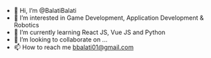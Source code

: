 - 👋 Hi, I’m @BalatiBalati
- 👀 I’m interested in Game Development, Application Development & Robotics
- 🌱 I’m currently learning React JS, Vue JS and Python
- 💞️ I’m looking to collaborate on ...
- 📫 How to reach me bbalati01@gmail.com

<!---
BalatiBalati/BalatiBalati is a ✨ special ✨ repository because its `README.md` (this file) appears on your GitHub profile.
You can click the Preview link to take a look at your changes.
--->
